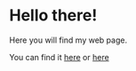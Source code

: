 # Hello there!

Here you will find my web page.

You can find it [here](http://eriks.ocakovskis.com)
or [here](https://eriksocakovskis.pythonanywhere.com/)
